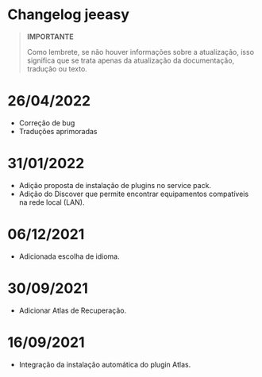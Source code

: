 # Changelog jeeasy

>**IMPORTANTE**
>
>Como lembrete, se não houver informações sobre a atualização, isso significa que se trata apenas da atualização da documentação, tradução ou texto.

# 26/04/2022

- Correção de bug
- Traduções aprimoradas

# 31/01/2022

- Adição proposta de instalação de plugins no service pack.
- Adição do Discover que permite encontrar equipamentos compatíveis na rede local (LAN).

# 06/12/2021

- Adicionada escolha de idioma.

# 30/09/2021

- Adicionar Atlas de Recuperação.

# 16/09/2021

- Integração da instalação automática do plugin Atlas.
